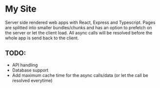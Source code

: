 # My Site

Server side rendered web apps with React, Express and Typescript. Pages are splitted into smaller bundles/chunks and has an option to prefetch on the server or let the client load. All async calls will be resolved before the whole app is send back to the client.


## TODO:
- API handling
- Database support
- Add maximum cache time for the async calls/data (or let the call be resolved everytime)
